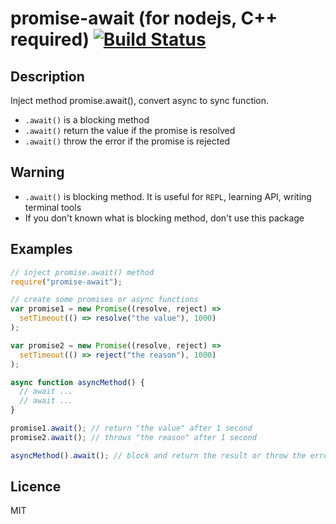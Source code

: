# promise-await (for nodejs, C++ required) [![Build Status](https://travis-ci.org/damphat/promise-await.svg?branch=master)](https://travis-ci.org/damphat/promise-await)

## Description

Inject method promise.await(), convert async to sync function.

- `.await()` is a blocking method
- `.await()` return the value if the promise is resolved
- `.await()` throw the error if the promise is rejected

## Warning

- `.await()` is blocking method. It is useful for `REPL`, learning API, writing terminal tools
- If you don't known what is blocking method, don't use this package

## Examples

```js
// inject promise.await() method
require("promise-await");

// create some promises or async functions
var promise1 = new Promise((resolve, reject) =>
  setTimeout(() => resolve("the value"), 1000)
);

var promise2 = new Promise((resolve, reject) =>
  setTimeout(() => reject("the reason"), 1000)
);

async function asyncMethod() {
  // await ...
  // await ...
}

promise1.await(); // return "the value" after 1 second
promise2.await(); // throws "the reason" after 1 second

asyncMethod().await(); // block and return the result or throw the error

```

## Licence

MIT
